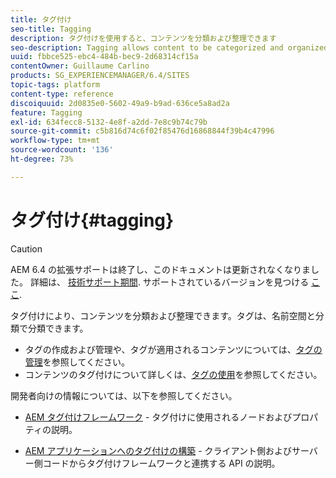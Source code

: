 ```yaml
---
title: タグ付け
seo-title: Tagging
description: タグ付けを使用すると、コンテンツを分類および整理できます
seo-description: Tagging allows content to be categorized and organized
uuid: fbbce525-ebc4-484b-bec9-2d68314cf15a
contentOwner: Guillaume Carlino
products: SG_EXPERIENCEMANAGER/6.4/SITES
topic-tags: platform
content-type: reference
discoiquuid: 2d0835e0-5602-49a9-b9ad-636ce5a8ad2a
feature: Tagging
exl-id: 634fecc8-5132-4e8f-a2dd-7e8c9b74c79b
source-git-commit: c5b816d74c6f02f85476d16868844f39b4c47996
workflow-type: tm+mt
source-wordcount: '136'
ht-degree: 73%

---
```


# タグ付け{#tagging}

>[!CAUTION]
>
>AEM 6.4 の拡張サポートは終了し、このドキュメントは更新されなくなりました。 詳細は、 [技術サポート期間](https://helpx.adobe.com/jp/support/programs/eol-matrix.html). サポートされているバージョンを見つける [ここ](https://experienceleague.adobe.com/docs/?lang=ja).

タグ付けにより、コンテンツを分類および整理できます。タグは、名前空間と分類で分類できます。

* タグの作成および管理や、タグが適用されるコンテンツについては、[タグの管理](/help/sites-administering/tags.md)を参照してください。
* コンテンツのタグ付けについて詳しくは、[タグの使用](/help/sites-authoring/tags.md)を参照してください。

開発者向けの情報については、以下を参照してください。

* [AEM タグ付けフレームワーク](/help/sites-developing/framework.md) - タグ付けに使用されるノードおよびプロパティの説明。

* [AEM アプリケーションへのタグ付けの構築](/help/sites-developing/building.md) - クライアント側およびサーバー側コードからタグ付けフレームワークと連携する API の説明。
